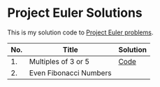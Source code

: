 # Project Euler Solutions
This is my solution code to [Project Euler problems](https://projecteuler.net/archives).

| No. | Title | Solution
| --- | ----- | --------
| 1.  | Multiples of 3 or 5 | [Code](01-10/1.py)
| 2.  | Even Fibonacci Numbers | 
